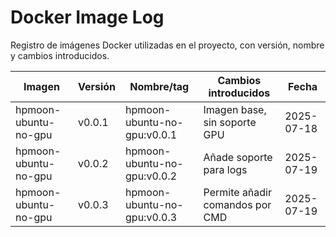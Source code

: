 # Docker Image Log

Registro de imágenes Docker utilizadas en el proyecto, con versión, nombre y cambios introducidos.

| Imagen               | Versión | Nombre/tag                  | Cambios introducidos            | Fecha      |
| -------------------- | ------- | --------------------------- | ------------------------------- | ---------- |
| hpmoon-ubuntu-no-gpu | v0.0.1  | hpmoon-ubuntu-no-gpu:v0.0.1 | Imagen base, sin soporte GPU    | 2025-07-18 |
| hpmoon-ubuntu-no-gpu | v0.0.2  | hpmoon-ubuntu-no-gpu:v0.0.2 | Añade soporte para logs         | 2025-07-19 |
| hpmoon-ubuntu-no-gpu | v0.0.3  | hpmoon-ubuntu-no-gpu:v0.0.3 | Permite añadir comandos por CMD | 2025-07-19 |
